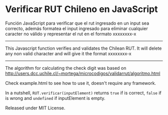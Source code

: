 Verificar RUT Chileno en JavaScript
================

Función JavaScript para verificar que el rut ingresado en un input sea correcto,
además formatea el input ingresado para eliminar cualquier caracter no válido y
representar el rut en el formato xxxxxxxx-x

-----------------

This Javascript function verifies and validates the Chilean RUT. It will delete
any non valid character and will give it the format xxxxxxxx-x

-----------------

The algorithm for calculating the check digit was based on
http://users.dcc.uchile.cl/~mortega/microcodigos/validarrut/algoritmo.html

Check example.html to see how to use it, doesn't require any framework.

In a nutshell, `RUT.verificar(inputElement)` returns `true` if is correct, `false`
if is wrong and `undefined` if inputElement is empty.

Released under MIT License.

